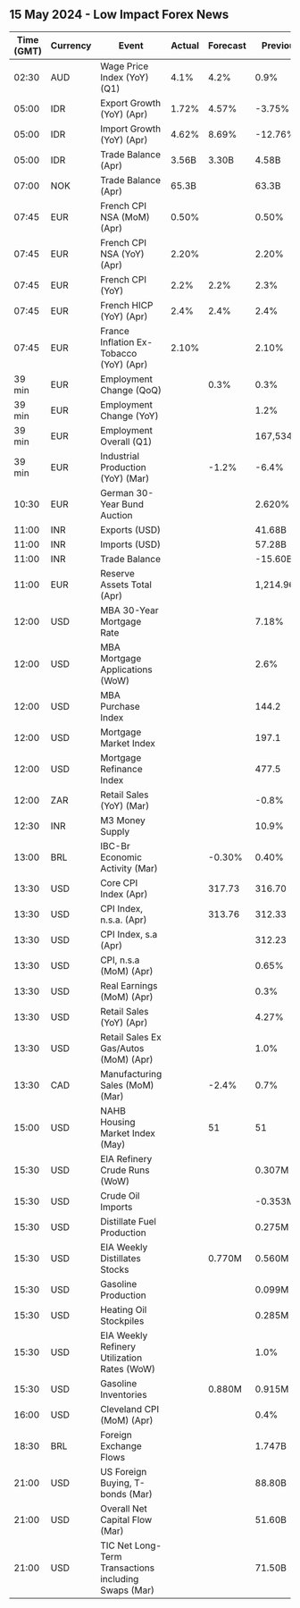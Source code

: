 ## 15 May 2024 - Low Impact Forex News

| Time (GMT) | Currency | Event | Actual | Forecast | Previous |
|------|----------|-------|--------|----------|----------|
| 02:30 | AUD | Wage Price Index (YoY) (Q1) | 4.1% | 4.2% | 0.9% |
| 05:00 | IDR | Export Growth (YoY) (Apr) | 1.72% | 4.57% | -3.75% |
| 05:00 | IDR | Import Growth (YoY) (Apr) | 4.62% | 8.69% | -12.76% |
| 05:00 | IDR | Trade Balance (Apr) | 3.56B | 3.30B | 4.58B |
| 07:00 | NOK | Trade Balance (Apr) | 65.3B |  | 63.3B |
| 07:45 | EUR | French CPI NSA (MoM) (Apr) | 0.50% |  | 0.50% |
| 07:45 | EUR | French CPI NSA (YoY) (Apr) | 2.20% |  | 2.20% |
| 07:45 | EUR | French CPI (YoY) | 2.2% | 2.2% | 2.3% |
| 07:45 | EUR | French HICP (YoY) (Apr) | 2.4% | 2.4% | 2.4% |
| 07:45 | EUR | France Inflation Ex-Tobacco (YoY) (Apr) | 2.10% |  | 2.10% |
| 39 min | EUR | Employment Change (QoQ) |  | 0.3% | 0.3% |
| 39 min | EUR | Employment Change (YoY) |  |  | 1.2% |
| 39 min | EUR | Employment Overall (Q1) |  |  | 167,534.6K |
| 39 min | EUR | Industrial Production (YoY) (Mar) |  | -1.2% | -6.4% |
| 10:30 | EUR | German 30-Year Bund Auction |  |  | 2.620% |
| 11:00 | INR | Exports (USD) |  |  | 41.68B |
| 11:00 | INR | Imports (USD) |  |  | 57.28B |
| 11:00 | INR | Trade Balance |  |  | -15.60B |
| 11:00 | EUR | Reserve Assets Total (Apr) |  |  | 1,214.96B |
| 12:00 | USD | MBA 30-Year Mortgage Rate |  |  | 7.18% |
| 12:00 | USD | MBA Mortgage Applications (WoW) |  |  | 2.6% |
| 12:00 | USD | MBA Purchase Index |  |  | 144.2 |
| 12:00 | USD | Mortgage Market Index |  |  | 197.1 |
| 12:00 | USD | Mortgage Refinance Index |  |  | 477.5 |
| 12:00 | ZAR | Retail Sales (YoY) (Mar) |  |  | -0.8% |
| 12:30 | INR | M3 Money Supply |  |  | 10.9% |
| 13:00 | BRL | IBC-Br Economic Activity (Mar) |  | -0.30% | 0.40% |
| 13:30 | USD | Core CPI Index (Apr) |  | 317.73 | 316.70 |
| 13:30 | USD | CPI Index, n.s.a. (Apr) |  | 313.76 | 312.33 |
| 13:30 | USD | CPI Index, s.a (Apr) |  |  | 312.23 |
| 13:30 | USD | CPI, n.s.a (MoM) (Apr) |  |  | 0.65% |
| 13:30 | USD | Real Earnings (MoM) (Apr) |  |  | 0.3% |
| 13:30 | USD | Retail Sales (YoY) (Apr) |  |  | 4.27% |
| 13:30 | USD | Retail Sales Ex Gas/Autos (MoM) (Apr) |  |  | 1.0% |
| 13:30 | CAD | Manufacturing Sales (MoM) (Mar) |  | -2.4% | 0.7% |
| 15:00 | USD | NAHB Housing Market Index (May) |  | 51 | 51 |
| 15:30 | USD | EIA Refinery Crude Runs (WoW) |  |  | 0.307M |
| 15:30 | USD | Crude Oil Imports |  |  | -0.353M |
| 15:30 | USD | Distillate Fuel Production |  |  | 0.275M |
| 15:30 | USD | EIA Weekly Distillates Stocks |  | 0.770M | 0.560M |
| 15:30 | USD | Gasoline Production |  |  | 0.099M |
| 15:30 | USD | Heating Oil Stockpiles |  |  | 0.285M |
| 15:30 | USD | EIA Weekly Refinery Utilization Rates (WoW) |  |  | 1.0% |
| 15:30 | USD | Gasoline Inventories |  | 0.880M | 0.915M |
| 16:00 | USD | Cleveland CPI (MoM) (Apr) |  |  | 0.4% |
| 18:30 | BRL | Foreign Exchange Flows |  |  | 1.747B |
| 21:00 | USD | US Foreign Buying, T-bonds (Mar) |  |  | 88.80B |
| 21:00 | USD | Overall Net Capital Flow (Mar) |  |  | 51.60B |
| 21:00 | USD | TIC Net Long-Term Transactions including Swaps (Mar) |  |  | 71.50B |
